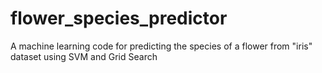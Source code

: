 # flower_species_predictor
 A machine learning code for predicting the species of a flower from "iris" dataset using SVM and Grid Search
